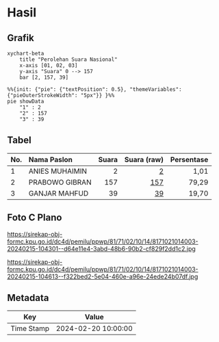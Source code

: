 # Hasil

## Grafik

```mermaid
xychart-beta
    title "Perolehan Suara Nasional"
    x-axis [01, 02, 03]
    y-axis "Suara" 0 --> 157
    bar [2, 157, 39]
```

```mermaid
%%{init: {"pie": {"textPosition": 0.5}, "themeVariables": {"pieOuterStrokeWidth": "5px"}} }%%
pie showData
    "1" : 2
    "2" : 157
    "3" : 39
```

## Tabel

| No. | Nama Paslon    | Suara | Suara (raw) | Persentase |
|:--- |:-------------- | -----:| -----------:| ----------:|
| 1   | ANIES MUHAIMIN | 2     | [2][p-1]    | 1,01       |
| 2   | PRABOWO GIBRAN | 157   | [157][p-2]  | 79,29      |
| 3   | GANJAR MAHFUD  | 39    | [39][p-3]   | 19,70      |


[p-1]: https://github.com/gigit-pemilu/pemilu-2024/blob/main/pilpres/hitung-suara/sub/81-maluku/sub/71-kota-ambon/sub/02-sirimau/sub/1014-waihoka/sub/003-tps/sub/paslon-1.txt
[p-2]: https://github.com/gigit-pemilu/pemilu-2024/blob/main/pilpres/hitung-suara/sub/81-maluku/sub/71-kota-ambon/sub/02-sirimau/sub/1014-waihoka/sub/003-tps/sub/paslon-2.txt
[p-3]: https://github.com/gigit-pemilu/pemilu-2024/blob/main/pilpres/hitung-suara/sub/81-maluku/sub/71-kota-ambon/sub/02-sirimau/sub/1014-waihoka/sub/003-tps/sub/paslon-3.txt

## Foto C Plano

https://sirekap-obj-formc.kpu.go.id/dc4d/pemilu/ppwp/81/71/02/10/14/8171021014003-20240215-104301--d64e11e4-3abd-48b6-90b2-cf829f2dd1c2.jpg

https://sirekap-obj-formc.kpu.go.id/dc4d/pemilu/ppwp/81/71/02/10/14/8171021014003-20240215-104613--f322bed2-5e04-460e-a96e-24ede24b07df.jpg


## Metadata

| Key        | Value               |
| ---------- | ------------------- |
| Time Stamp | 2024-02-20 10:00:00 |



